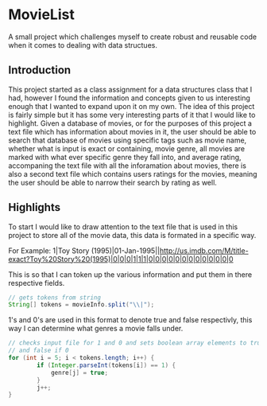 # MovieList
A small project which challenges myself to create robust and reusable code when it comes to dealing with data structues. 
## Introduction
This project started as a class assignment for a data structures class that I had, however I found the information and concepts given to us interesting enough that I wanted to expand upon it on my own. The idea of this project is fairly simple but it has some very interesting parts of it that I would like to highlight. 
Given a database of movies, or for the purposes of this project a text file which has information about movies in it, the user should be able to search that database of movies using specific tags such as movie name, whether what is input is exact or containing, movie genre, all movies are marked with what ever specific genre they fall into, and average rating, accompaning the text file with all the inforamation about movies, there is also a second text file which contains users ratings for the movies, meaning the user should be able to narrow their search by rating as well. 
## Highlights
To start I would like to draw attention to the text file that is used in this project to store all of the movie data, this data is formated in a specific way.

For Example: 1|Toy Story (1995)|01-Jan-1995||http://us.imdb.com/M/title-exact?Toy%20Story%20(1995)|0|0|0|1|1|1|0|0|0|0|0|0|0|0|0|0|0|0|0

This is so that I can token up the various information and put them in there respective fields.
```java
// gets tokens from string
String[] tokens = movieInfo.split("\\|");
```
1's and 0's are used in this format to denote true and false respectivly, this way I can determine what genres a movie falls under.
```java
// checks input file for 1 and 0 and sets boolean array elements to true if 1
// and false if 0
for (int i = 5; i < tokens.length; i++) {
		if (Integer.parseInt(tokens[i]) == 1) {
			genre[j] = true;
		}
		j++;
}
```
